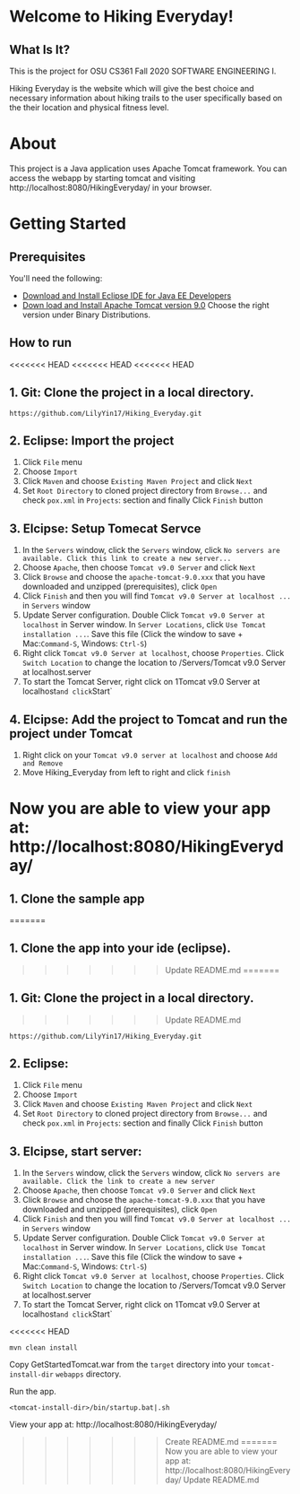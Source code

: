 # Welcome to Hiking Everyday!

## What Is It?
This is the project for OSU CS361 Fall 2020 SOFTWARE ENGINEERING I.

Hiking Everyday is the website which will give the best choice and necessary information about hiking trails to the user specifically based on the their location and physical fitness level. 

# About

This project is a Java application uses Apache Tomcat framework. You can access the webapp by starting tomcat and visiting http://localhost:8080/HikingEveryday/ in your browser.

# Getting Started
## Prerequisites

You'll need the following:
* [Download and Install Eclipse IDE for Java EE Developers](https://www.eclipse.org/downloads/)
* [Down load and Install Apache Tomcat version 9.0](http://tomcat.apache.org/download-90.cgi) Choose the right version under Binary Distributions.

## How to run 
<<<<<<< HEAD
<<<<<<< HEAD
<<<<<<< HEAD
## 1. Git: Clone the project in a local directory.

```
https://github.com/LilyYin17/Hiking_Everyday.git
```

## 2. Eclipse: Import the project
1. Click `File` menu
2. Choose `Import`
3. Click `Maven` and choose `Existing Maven Project` and click `Next`
4. Set `Root Directory` to cloned project directory from `Browse...` and check `pox.xml` in `Projects`: section and finally Click `Finish` button 

## 3. Elcipse: Setup Tomecat Servce
1. In the `Servers` window, click the `Servers` window, click `No servers are available. Click this link to create a new server...`
2. Choose `Apache`, then choose `Tomcat v9.0 Server` and click `Next`
3. Click `Browse` and choose the `apache-tomcat-9.0.xxx` that you have downloaded and unzipped (prerequisites), click `Open`
4. Click `Finish` and then you will find `Tomcat v9.0 Server at localhost ...` in `Servers` window
5. Update Server configuration. Double Click `Tomcat v9.0 Server at localhost` in Server window. In `Server Locations`, click `Use Tomcat installation ...`. Save this file (Click the window to save + Mac:`Command-S`, Windows: `Ctrl-S`)
6. Right click `Tomcat v9.0 Server at localhost`, choose `Properties`. Click `Switch Location` to change the location to /Servers/Tomcat v9.0 Server at localhost.server
7. To start the Tomcat Server, right click on 1Tomcat v9.0 Server at localhost` and click `Start`

## 4. Elcipse: Add the project to Tomcat and run the project under Tomcat
1. Right click on your `Tomcat v9.0 server at localhost` and choose `Add and Remove`
2. Move Hiking_Everyday from left to right and click `finish`

Now you are able to view your app at: http://localhost:8080/HikingEveryday/
=======
## 1. Clone the sample app
=======
## 1. Clone the app into your ide (eclipse).
>>>>>>> Update README.md
=======
## 1. Git: Clone the project in a local directory.
>>>>>>> Update README.md

```
https://github.com/LilyYin17/Hiking_Everyday.git
```

## 2. Eclipse:
1. Click `File` menu
2. Choose `Import`
3. Click `Maven` and choose `Existing Maven Project` and click `Next`
4. Set `Root Directory` to cloned project directory from `Browse...` and check `pox.xml` in `Projects`: section and finally Click `Finish` button 

## 3. Elcipse, start server:
1. In the `Servers` window, click the `Servers` window, click `No servers are available. Click the link to create a new server`
2. Choose `Apache`, then choose `Tomcat v9.0 Server` and click `Next`
3. Click `Browse` and choose the `apache-tomcat-9.0.xxx` that you have downloaded and unzipped (prerequisites), click `Open`
4. Click `Finish` and then you will find `Tomcat v9.0 Server at localhost ...` in `Servers` window
5. Update Server configuration. Double Click `Tomcat v9.0 Server at localhost` in Server window. In `Server Locations`, click `Use Tomcat installation ...`. Save this file (Click the window to save + Mac:`Command-S`, Windows: `Ctrl-S`)
6. Right click `Tomcat v9.0 Server at localhost`, choose `Properties`. Click `Switch Location` to change the location to /Servers/Tomcat v9.0 Server at localhost.server
7. To start the Tomcat Server, right click on 1Tomcat v9.0 Server at localhost` and click `Start`


<<<<<<< HEAD
```
mvn clean install  
```

Copy GetStartedTomcat.war from the `target` directory into your `tomcat-install-dir` `webapps` directory.

Run the app.  
```
<tomcat-install-dir>/bin/startup.bat|.sh
```

View your app at: http://localhost:8080/HikingEveryday/
>>>>>>> Create README.md
=======
Now you are able to view your app at: http://localhost:8080/HikingEveryday/
>>>>>>> Update README.md
